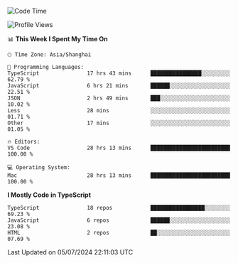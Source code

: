 <!--START_SECTION:waka-->
![Code Time](http://img.shields.io/badge/Code%20Time-6%2C334%20hrs%208%20mins-blue)

![Profile Views](http://img.shields.io/badge/Profile%20Views-0-blue)

📊 **This Week I Spent My Time On** 

```text
🕑︎ Time Zone: Asia/Shanghai

💬 Programming Languages: 
TypeScript               17 hrs 43 mins      ████████████████░░░░░░░░░   62.79 % 
JavaScript               6 hrs 21 mins       ██████░░░░░░░░░░░░░░░░░░░   22.51 % 
JSON                     2 hrs 49 mins       ███░░░░░░░░░░░░░░░░░░░░░░   10.02 % 
Less                     28 mins             ░░░░░░░░░░░░░░░░░░░░░░░░░   01.71 % 
Other                    17 mins             ░░░░░░░░░░░░░░░░░░░░░░░░░   01.05 % 

🔥 Editors: 
VS Code                  28 hrs 13 mins      █████████████████████████   100.00 % 

💻 Operating System: 
Mac                      28 hrs 13 mins      █████████████████████████   100.00 % 
```

**I Mostly Code in TypeScript** 

```text
TypeScript               18 repos            █████████████████░░░░░░░░   69.23 % 
JavaScript               6 repos             ██████░░░░░░░░░░░░░░░░░░░   23.08 % 
HTML                     2 repos             ██░░░░░░░░░░░░░░░░░░░░░░░   07.69 % 
```




 Last Updated on 05/07/2024 22:11:03 UTC
<!--END_SECTION:waka-->

